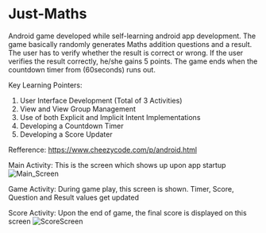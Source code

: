 # Just-Maths
Android game developed while self-learning android app development. The game basically randomly generates Maths addition questions and a result. The user has to verify whether the result is correct or wrong. If the user verifies the result correctly, he/she gains 5 points. The game ends when the countdown timer from (60seconds) runs out.

Key Learning Pointers:
1) User Interface Development (Total of 3 Activities)
2) View and View Group Management
3) Use of both Explicit and Implicit Intent Implementations
4) Developing a Countdown Timer
5) Developing a Score Updater

Refference: https://www.cheezycode.com/p/android.html


Main Activity: This is the screen which shows up upon app startup
![Main_Screen](https://imgur.com/zxNawBg)


Game Activity: During game play, this screen is shown. Timer, Score, Question and Result values get updated



Score Activity: Upon the end of game, the final score is displayed on this screen
![ScoreScreen](https://imgur.com/gPbbwGy)

